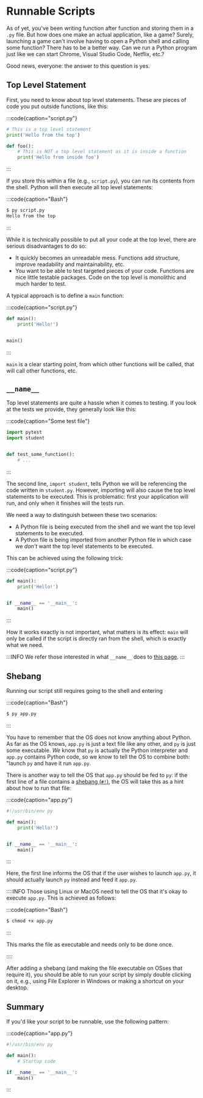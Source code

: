 # Runnable Scripts

As of yet, you've been writing function after function and storing them in a `.py` file.
But how does one make an actual application, like a game?
Surely, launching a game can't involve having to open a Python shell and calling some function?
There has to be a better way.
Can we run a Python program just like we can start Chrome, Visual Studio Code, Netflix, etc.?

Good news, everyone: the answer to this question is yes.

## Top Level Statement

First, you need to know about top level statements.
These are pieces of code you put outside functions, like this:

:::code{caption="script.py"}

```python
# This is a top level statement
print('Hello from the top')

def foo():
    # This is NOT a top level statement as it is inside a function
    print('Hello from inside foo')
```

:::

If you store this within a file (e.g., `script.py`), you can run its contents from the shell.
Python will then execute all top level statements:

:::code{caption="Bash"}

```bash
$ py script.py
Hello from the top
```

:::

While it is technically possible to put all your code at the top level, there are serious disadvantages to do so:

* It quickly becomes an unreadable mess.
  Functions add structure, improve readability and maintainability, etc.
* You want to be able to test targeted pieces of your code.
  Functions are nice little testable packages.
  Code on the top level is monolithic and much harder to test.

A typical approach is to define a `main` function:

:::code{caption="script.py"}

```python
def main():
    print('Hello!')


main()
```

:::

`main` is a clear starting point, from which other functions will be called, that will call other functions, etc.

## `__name__`

Top level statements are quite a hassle when it comes to testing.
If you look at the tests we provide, they generally look like this:

:::code{caption="Some test file"}

```python
import pytest
import student


def test_some_function():
    # ...
```

:::

The second line, `import student`, tells Python we will be referencing the code written in `student.py`.
However, importing will also cause the top level statements to be executed.
This is problematic: first your application will run, and only when it finishes will the tests run.

We need a way to distinguish between these two scenarios:

* A Python file is being executed from the shell and we want the top level statements to be executed.
* A Python file is being imported from another Python file in which case we *don't* want the top level statements to be executed.

This can be achieved using the following trick:

:::code{caption="script.py"}

```python
def main():
    print('Hello!')


if __name__ == '__main__':
    main()
```

:::

How it works exactly is not important, what matters is its effect: `main` will only be called if the script is directly ran from the shell, which is exactly what we need.

:::INFO
We refer those interested in what `__name__` does to [this page](https://docs.python.org/3/library/__main__.html).
:::

## Shebang

Running our script still requires going to the shell and entering

:::code{caption="Bash"}

```bash
$ py app.py
```

:::

You have to remember that the OS does not know anything about Python.
As far as the OS knows, `app.py` is just a text file like any other, and `py` is just some executable.
*We* know that `py` is actually the Python interpreter and `app.py` contains Python code, so we know to tell the OS to combine both: "launch `py` and have it run `app.py`.

There is another way to tell the OS that `app.py` should be fed to `py`: if the first line of a file contains a [shebang (`#!`)](https://en.wikipedia.org/wiki/Shebang_(Unix)), the OS will take this as a hint about how to run that file:

:::code{caption="app.py"}

```python
#!/usr/bin/env py

def main():
    print('Hello!')


if __name__ == '__main__':
    main()
```

:::

Here, the first line informs the OS that if the user wishes to launch `app.py`, it should actually launch `py` instead and feed it `app.py`.

::::INFO
Those using Linux or MacOS need to tell the OS that it's okay to execute `app.py`.
This is achieved as follows:

:::code{caption="Bash"}

```bash
$ chmod +x app.py
```

:::

This marks the file as executable and needs only to be done once.

::::

After adding a shebang (and making the file executable on OSses that require it), you should be able to run your script by simply double clicking on it, e.g., using File Explorer in Windows or making a shortcut on your desktop.

## Summary

If you'd like your script to be runnable, use the following pattern:

:::code{caption="app.py"}

```python
#!/usr/bin/env py

def main():
    # Startup code

if __name__ == '__main__':
    main()
```

:::
